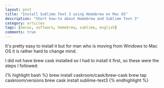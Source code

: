 ```yaml
---
layout: post
title: "Install Sublime Text 3 using Homebrew on Mac OS"
description: "Short how-to about Homebrew and Sublime Text 3"
category: articles
tags: [macos, software, homebrew, sublime, english]
comments: true
---
```


It's pretty easy to install it but for man who is moving from Windows to Mac OS it is rather hard to change mind.

I did not have brew cask installed so I had to install it first, so these were the steps I followed:

{% highlight bash %}
brew install caskroom/cask/brew-cask
brew tap caskroom/versions
brew cask install sublime-text3
{% endhighlight %}
